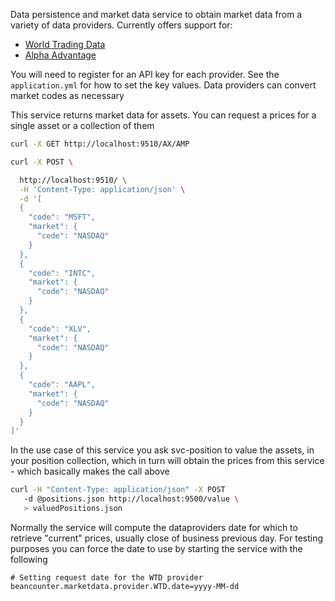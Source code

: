 Data persistence and market data service to obtain market data from a variety of data providers.
Currently offers support for: 

*   [World Trading Data](https://www.worldtradingdata.com/pricing)    
*   [Alpha Advantage](https://www.alphavantage.co/documentation/)
 
You will need to register for an API key for each provider. See the `application.yml` for how to set the key values.  Data providers can convert market codes as necessary
 
This service returns market data for assets. You can request a prices for a single asset or a collection of them  
 
 ```bash 
 curl -X GET http://localhost:9510/AX/AMP
 ```
 
 ```bash
 curl -X POST \
 
   http://localhost:9510/ \
   -H 'Content-Type: application/json' \
   -d '[
   {
     "code": "MSFT",
     "market": {
       "code": "NASDAQ"
     }
   },
   {
     "code": "INTC",
     "market": {
       "code": "NASDAQ"
     }
   },
   {
     "code": "XLV",
     "market": {
       "code": "NASDAQ"
     }
   },
   {
     "code": "AAPL",
     "market": {
       "code": "NASDAQ"
     }
   }
 ]'

```  
 
In the use case of this service you ask svc-position to value the assets, in your position collection, which in turn will obtain the prices from this service - which basically makes the call above
 
 ```bash
 curl -H "Content-Type: application/json" -X POST 
    -d @positions.json http://localhost:9500/value \
    > valuedPositions.json

```
Normally the service will compute the dataproviders date for which to retrieve "current" prices, usually close of business previous day. For testing purposes you can force the date to use by starting the service with the following
```$xslt
# Setting request date for the WTD provider
beancounter.marketdata.provider.WTD.date=yyyy-MM-dd
``` 
